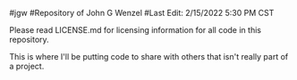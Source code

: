 #jgw
#Repository of John G Wenzel
#Last Edit: 2/15/2022 5:30 PM CST

Please read LICENSE.md for licensing information for all code in this repository.

This is where I'll be putting code to share with others that isn't really part of a project.

